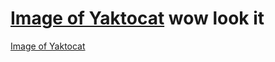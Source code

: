 
[Image of Yaktocat](https://octodex.github.com/images/yaktocat.png)
wow look it
=======

[Image of Yaktocat](https://octodex.github.com/images/yaktocat.png)
